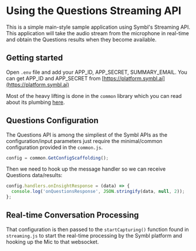 #  Using the Questions Streaming API

This is a simple main-style sample application using Symbl's Streaming API. This application will take the audio stream from the microphone in real-time and obtain the Questions results when they become available.

## Getting started

Open `.env` file and add your APP_ID, APP_SECRET, SUMMARY_EMAIL. You can get APP_ID and APP_SECRET from [https://platform.symbl.ai](https://platform.symbl.ai)

Most of the heavy lifting is done in the `common` library which you can read about its plumbing [here](../../common/README.md).

## Questions Configuration

The Questions API is among the simpliest of the Symbl APIs as the configuration/input parameters just require the minimal/common configuration provided in the `common.js`.

```javascript
config = common.GetConfigScaffolding();
```

Then we need to hook up the message handler so we can receive Questions data/results:

```javascript
config.handlers.onInsightResponse = (data) => {
  console.log('onQuestionsResponse', JSON.stringify(data, null, 2));
};
```

## Real-time Conversation Processing

That configuration is then passed to the `startCapturing()` function found in `streaming.js` to start the real-time processing by the Symbl platform and hooking up the Mic to that websocket.
